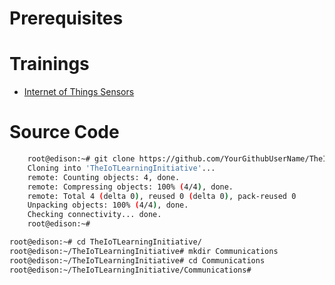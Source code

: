 # Prerequisites

# Trainings

- [Internet of Things Sensors](https://theiotlearninginitiative.gitbooks.io/internetofthingssensors/content/)

# Source Code

```sh
    root@edison:~# git clone https://github.com/YourGithubUserName/TheIoTLearningInitiative.git
    Cloning into 'TheIoTLearningInitiative'...
    remote: Counting objects: 4, done.
    remote: Compressing objects: 100% (4/4), done.
    remote: Total 4 (delta 0), reused 0 (delta 0), pack-reused 0
    Unpacking objects: 100% (4/4), done.
    Checking connectivity... done.
    root@edison:~#
```

```sh
root@edison:~# cd TheIoTLearningInitiative/
root@edison:~/TheIoTLearningInitiative# mkdir Communications
root@edison:~/TheIoTLearningInitiative# cd Communications
root@edison:~/TheIoTLearningInitiative/Communications# 
```
